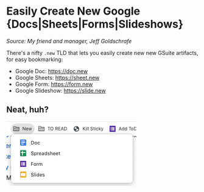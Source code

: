 # Easily Create New Google {Docs|Sheets|Forms|Slideshows}

_Source: My friend and manager, Jeff Goldschrafe_

There's a nifty `.new` TLD that lets you easily create new new GSuite artifacts, for easy bookmarking:

* Google Doc: https://doc.new
* Google Sheets: https://sheet.new
* Google Form: https://form.new
* Google Slideshow: https://slide.new

## Neat, huh?

![My bookmarks](new-gdocs.png)